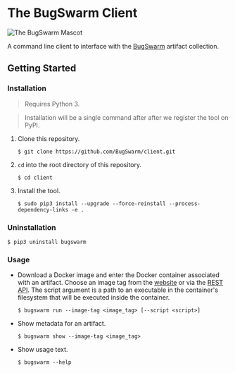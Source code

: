 # The BugSwarm Client

![The BugSwarm Mascot](https://cloud.githubusercontent.com/assets/8139148/24324903/1101b9a2-114c-11e7-9340-316022ef57d5.png)

A command line client to interface with the [BugSwarm](https://bugswarm.github.io) artifact collection.

## Getting Started

### Installation
> Requires Python 3.

> Installation will be a single command after after we register the tool on PyPI.
1. Clone this repository.
    ```
    $ git clone https://github.com/BugSwarm/client.git
    ```
1. `cd` into the root directory of this repository.
    ```
    $ cd client
    ```
1. Install the tool.
    ```
    $ sudo pip3 install --upgrade --force-reinstall --process-dependency-links -e .
    ```

### Uninstallation
```
$ pip3 uninstall bugswarm
```

### Usage
- Download a Docker image and enter the Docker container associated with an artifact. Choose an image tag from the [website](http://bugswarm.org/artifact-browser) or via the [REST API](https://github.com/BugSwarm/database#api-endpoints). The script argument is a path to an executable in the container's filesystem that will be executed inside the container.
    ```
    $ bugswarm run --image-tag <image_tag> [--script <script>]
    ```
- Show metadata for an artifact.
    ```
    $ bugswarm show --image-tag <image_tag>
    ```
- Show usage text.
    ```
    $ bugswarm --help
    ```
